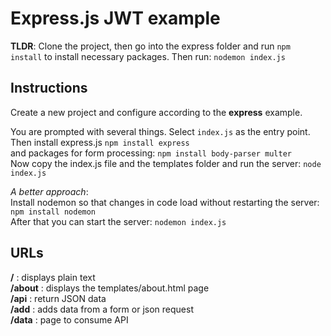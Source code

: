 # Express.js JWT example

**TLDR**: Clone the project, then go into the express folder and run ```npm install``` to install necessary packages. Then run: ```nodemon index.js```

## Instructions 

Create a new project and configure according to the **express** example.





You are prompted with several things. Select ```index.js``` as the entry point.   
Then install express.js ```npm install express```  
and packages for form processing: ```npm install body-parser multer```  
Now copy the index.js file and the templates folder and run the server: ```node index.js```   

*A better approach*:   
Install nodemon so that changes in code load without restarting the server: ```npm install nodemon```   
After that you can start the server: ```nodemon index.js```  

## URLs

**/** : displays plain text         
**/about** : displays the templates/about.html page  
**/api** : return JSON data  
**/add** : adds data from a form or json request  
**/data** : page to consume API